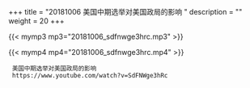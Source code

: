 +++
title = "20181006  美国中期选举对美国政局的影响 "
description = ""
weight = 20
+++

{{< mymp3 mp3="20181006_sdfnwge3hrc.mp3" >}}

{{< mymp4 mp4="20181006_sdfnwge3hrc.mp4" >}}

     美国中期选举对美国政局的影响 
     https://www.youtube.com/watch?v=SdFNWge3hRc 
     
